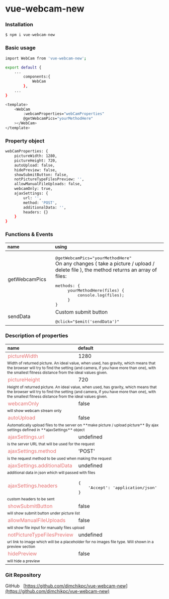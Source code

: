 # vue-webcam-new


### Installation
```sh
$ npm i vue-webcam-new
```

### Basic usage
```sh
import WebCam from 'vue-webcam-new';
```

```sh
export default {
    ...
        components:{
            WebCam
        },
    ...
}
```

```sh
<template>
    <WebCam
        :webcamProperties="webCamProperties"
        @getWebcamPics="yourMethodHere"
    ></WebCam>
</template>
```

### Property object
```sh
webCamProperties: {
    pictureWidth: 1280,
    pictureHeight: 720,
    autoUpload: false,
    hidePreview: false,
    showSubmitButton: false,
    notPictureTypeFilesPreview: '',
    allowManualFileUploads: false,
    webcamOnly: true,
    ajaxSettings: {
        url: '',
        method: 'POST',
        additionalData: '',
        headers: {}
    }
}
```

### Functions & Events
<table>
    <thead>
        <tr>
            <th style="text-align: left; font-size: 14px; width:30%">name</th>
            <th style="text-align: left; font-size: 14px; width:70%">using</th>
        </tr>
    </thead>
    <tbody>
        <tr>
            <td colspan="1">
                getWebcamPics
            </td>
            <td colspan="1">
                <pre style="margin-bottom:0">@getWebcamPics="yourMethodHere"</pre>
                On any changes ( take a picture / upload / delete file ), the method returns an array of files:
                <pre style="margin-bottom:0">methods: { <br> &nbsp; &nbsp; yourMethodHere(files) { <br>&nbsp; &nbsp;&nbsp;&nbsp; &nbsp;&nbsp;&nbsp;console.log(files); <br>&nbsp; &nbsp;&nbsp; }<br>}</pre>
            </td>
        </tr>
        <tr>
            <td colspan="1">
                sendData 
            </td>
            <td colspan="1">
                Custom submit button
                <pre style="margin-bottom:0">@click="$emit('sendData')"</pre>
            </td>
        </tr>
    </tbody>
</table>
    

### Description of properties

<table>
    <thead>
        <tr>
            <th style="text-align: left; font-size: 14px; width:30%">name</th>
            <th style="text-align: left; font-size: 14px; width:70%">default</th>
        </tr>
    </thead>
    <tbody>
        <tr>
            <td colspan=1><span style="color: #E57373 "> pictureWidth </span> </td>
            <td colspan=1> 1280 </td>
        </tr>
        <tr>
            <td colspan=2 style="font-size: 12px"> 
            Width of returned picture. An ideal value, when used, has gravity, which means that the browser will try to find the setting (and camera, if you have more than one), with the smallest fitness distance from the ideal values given. 
            </td>
        </tr>
        <tr>
            <td colspan=1><span style="color: #E57373 "> pictureHeight </span> </td>
            <td colspan=1> 720 </td>
        </tr>
        <tr>
            <td colspan=2 style="font-size: 12px;"> 
            Height of returned picture. An ideal value, when used, has gravity, which means that the browser will try to find the setting (and camera, if you have more than one), with the smallest fitness distance from the ideal values given. 
            </td>
        </tr>
        <tr>
            <td colspan=1><span style="color: #E57373 "> webcamOnly </span> </td>
            <td colspan=1> false </td>
        </tr>
        <tr>
            <td colspan=2 style="font-size: 12px;"> 
            will show webcam stream only
            </td>
        </tr>
        <tr>
            <td colspan=1><span style="color: #E57373 "> autoUpload </span> </td>
            <td colspan=1> false </td>
        </tr>
        <tr>
            <td colspan=2 style="font-size: 12px;"> 
            Automatically upload files to the server on **make picture / upload picture**
By ajax settings defined in **ajaxSettings** object
            </td>
        </tr>
        <tr>
            <td colspan=1><span style="color: #E57373 "> ajaxSettings.url </span> </td>
            <td colspan=1> undefined </td>
        </tr>
        <tr>
            <td colspan=2 style="font-size: 12px;"> 
            is the server URL that will be used for the request
            </td>
        </tr>
        <tr>
            <td colspan=1><span style="color: #E57373 "> ajaxSettings.method </span> </td>
            <td colspan=1> 'POST' </td>
        </tr>
        <tr>
            <td colspan=2 style="font-size: 12px;"> 
            is the request method to be used when making the request
            </td>
        </tr>
        <tr>
            <td colspan=1><span style="color: #E57373 "> ajaxSettings.additionalData  </span> </td>
            <td colspan=1> undefined </td>
        </tr>
        <tr>
            <td colspan=2 style="font-size: 12px;"> 
            additional data in json which will passed with files
            </td>
        </tr>
        <tr>
            <td colspan=1><span style="color: #E57373 "> ajaxSettings.headers </span> </td>
            <td colspan=1> <pre style="margin-bottom: 0">
{ 
    'Accept': 'application/json' 
}</pre> </td>
        </tr>
        <tr>
            <td colspan=2 style="font-size: 12px;"> 
            custom headers to be sent
            </td>
        </tr>
        <tr>
            <td colspan=1><span style="color: #E57373 "> showSubmitButton </span> </td>
            <td colspan=1> false </td>
        </tr>
        <tr>
            <td colspan=2 style="font-size: 12px;"> 
            will show submit button under picture list
            </td>
        </tr>
        <tr>
            <td colspan=1><span style="color: #E57373 "> allowManualFileUploads </span> </td>
            <td colspan=1> false </td>
        </tr>
        <tr>
            <td colspan=2 style="font-size: 12px;"> 
            will show file input for manually files upload
            </td>
        </tr>
        <tr>
            <td colspan=1><span style="color: #E57373 "> notPictureTypeFilesPreview  </span> </td>
            <td colspan=1> undefined </td>
        </tr>
        <tr>
            <td colspan=2 style="font-size: 12px;"> 
            url link to image which will be a placeholder for no images file type. Will shown in a preview section
            </td>
        </tr>
        <tr>
            <td colspan=1><span style="color: #E57373 "> hidePreview </span> </td>
            <td colspan=1> false </td>
        </tr>
        <tr>
            <td colspan=2 style="font-size: 12px;"> 
            will hide a preview
            </td>
        </tr>
    </tbody>
</table>

### Git Repository

GitHub &nbsp; [https://github.com/dimchikpc/vue-webcam-new](https://github.com/dimchikpc/vue-webcam-new)






















